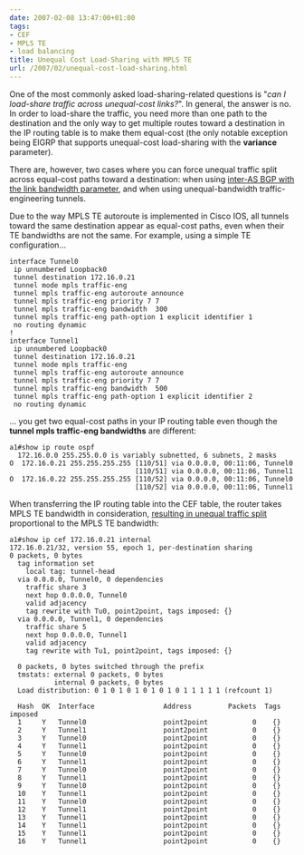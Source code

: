 ```yaml
---
date: 2007-02-08 13:47:00+01:00
tags:
- CEF
- MPLS TE
- load balancing
title: Unequal Cost Load-Sharing with MPLS TE
url: /2007/02/unequal-cost-load-sharing.html
---
```

One of the most commonly asked load-sharing-related questions is "*can I load-share traffic across unequal-cost links?*". In general, the answer is no. In order to load-share the traffic, you need more than one path to the destination and the only way to get multiple routes toward a destination in the IP routing table is to make them equal-cost (the only notable exception being EIGRP that supports unequal-cost load-sharing with the **variance** parameter).

There are, however, two cases where you can force unequal traffic split across equal-cost paths toward a destination: when using [inter-AS BGP with the link bandwidth parameter](/2008/07/unequal-bandwidth-ebgp-load-balancing.html), and when using unequal-bandwidth traffic-engineering tunnels.
<!--more-->
Due to the way MPLS TE autoroute is implemented in Cisco IOS, all tunnels toward the same destination appear as equal-cost paths, even when their TE bandwidths are not the same. For example, using a simple TE configuration...

``` {.code}
interface Tunnel0
 ip unnumbered Loopback0
 tunnel destination 172.16.0.21
 tunnel mode mpls traffic-eng
 tunnel mpls traffic-eng autoroute announce
 tunnel mpls traffic-eng priority 7 7
 tunnel mpls traffic-eng bandwidth  300
 tunnel mpls traffic-eng path-option 1 explicit identifier 1
 no routing dynamic
!
interface Tunnel1
 ip unnumbered Loopback0
 tunnel destination 172.16.0.21
 tunnel mode mpls traffic-eng
 tunnel mpls traffic-eng autoroute announce
 tunnel mpls traffic-eng priority 7 7
 tunnel mpls traffic-eng bandwidth  500
 tunnel mpls traffic-eng path-option 1 explicit identifier 2
 no routing dynamic
```

... you get two equal-cost paths in your IP routing table even though the **tunnel mpls traffic-eng bandwidths** are different:

``` {.code}
a1#show ip route ospf
  172.16.0.0 255.255.0.0 is variably subnetted, 6 subnets, 2 masks
O  172.16.0.21 255.255.255.255 [110/51] via 0.0.0.0, 00:11:06, Tunnel0
                               [110/51] via 0.0.0.0, 00:11:06, Tunnel1
O  172.16.0.22 255.255.255.255 [110/52] via 0.0.0.0, 00:11:06, Tunnel0
                               [110/52] via 0.0.0.0, 00:11:06, Tunnel1
```

When transferring the IP routing table into the CEF table, the router takes MPLS TE bandwidth in consideration, [resulting in unequal traffic split](https://blog.ipspace.net/2006/10/cef-load-sharing-details.html) proportional to the MPLS TE bandwidth:

``` {.code}
a1#show ip cef 172.16.0.21 internal
172.16.0.21/32, version 55, epoch 1, per-destination sharing
0 packets, 0 bytes
  tag information set
    local tag: tunnel-head
  via 0.0.0.0, Tunnel0, 0 dependencies
    traffic share 3
    next hop 0.0.0.0, Tunnel0
    valid adjacency
    tag rewrite with Tu0, point2point, tags imposed: {}
  via 0.0.0.0, Tunnel1, 0 dependencies
    traffic share 5
    next hop 0.0.0.0, Tunnel1
    valid adjacency
    tag rewrite with Tu1, point2point, tags imposed: {}

  0 packets, 0 bytes switched through the prefix
  tmstats: external 0 packets, 0 bytes
           internal 0 packets, 0 bytes
  Load distribution: 0 1 0 1 0 1 0 1 0 1 0 1 1 1 1 1 (refcount 1)

  Hash  OK  Interface                 Address         Packets  Tags imposed
  1     Y   Tunnel0                   point2point           0    {}
  2     Y   Tunnel1                   point2point           0    {}
  3     Y   Tunnel0                   point2point           0    {}
  4     Y   Tunnel1                   point2point           0    {}
  5     Y   Tunnel0                   point2point           0    {}
  6     Y   Tunnel1                   point2point           0    {}
  7     Y   Tunnel0                   point2point           0    {}
  8     Y   Tunnel1                   point2point           0    {}
  9     Y   Tunnel0                   point2point           0    {}
  10    Y   Tunnel1                   point2point           0    {}
  11    Y   Tunnel0                   point2point           0    {}
  12    Y   Tunnel1                   point2point           0    {}
  13    Y   Tunnel1                   point2point           0    {}
  14    Y   Tunnel1                   point2point           0    {}
  15    Y   Tunnel1                   point2point           0    {}
  16    Y   Tunnel1                   point2point           0    {}
```
